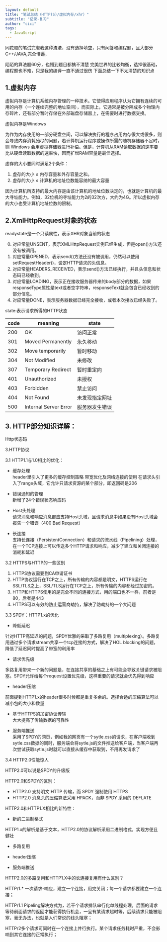 ```yaml
---
layout: default
title: "笔试总结（HTTP(S)/虚拟内存/xhr）"
subtitle: "记录-复习"
author: "cici"
tags:
  - JavaScript
---
```


同花顺的笔试完虐我这种渣渣，没有选择填空，只有问答和编程题，且大部分C++/JAVA,完全懵逼，

陌陌的算法题60分，也懵到题目都搞不清楚
完美世界的比较均衡，选择很基础，编程题也不难，只是我的编译一直不通过很伤
下面总结一下不太清楚的知识点

## 1.虚拟内存
虚拟内存是计算机系统内存管理的一种技术。它使得应用程序认为它拥有连续的可用的内存（一个连续完整的地址空间），而实际上，它通常是被分隔成多个物理内存碎片，还有部分暂时存储在外部磁盘存储器上，在需要时进行数据交换。

虚拟内存是Windows

为作为内存使用的一部分硬盘空间，可以解决执行的程序占用内存很大或很多，则会导致内存消耗殆尽的问题，若计算机运行程序或操作所需的随机存储器不足时，则 Windows 会用虚拟存储器进行补偿。但是，计算机从RAM读取数据的速率要比从硬盘读取数据的速率快，因而扩增RAM容量是最佳选择。

虚存的大小要同时满足2个条件：

1. 虚存的大小 ≤ 内存容量和外存容量之和。
2. 虚存的大小 ≤ 计算机的地址位数能容纳的最大容量

因为计算机所支持的最大内存是由该计算机的地址位数决定的，也就是计算机的最大寻址能力。例如，32位机的寻址能力为2的32次方，大约为4G。所以虚拟内存的大小也受计算机地址位数的限制。

## 2.XmlHttpRequest对象的状态
readystate是一个只读属性，表示XHR对象当前的状态

0. 对应常量UNSENT，表示XMLHttpRequest实例已经生成，但是open()方法还没有被调用。
1. 对应常量OPENED，表示send()方法还没有被调用，仍然可以使用setRequestHeader()，设定HTTP请求的头信息。
2. 对应常量HEADERS_RECEIVED，表示send()方法已经执行，并且头信息和状态码已经收到。
3. 对应常量LOADING，表示正在接收服务器传来的body部分的数据，如果responseType属性是text或者空字符串，responseText就会包含已经收到的部分信息。
4. 对应常量DONE，表示服务器数据已经完全接收，或者本次接收已经失败了。

state:表示请求所得的HTTP状态

code | meaning | state
---|---|---
200 | OK|访问正常
301| Moved Permanently|永久移动
302|Move temporarily|暂时移动
304| Not Modified|未修改
307| Temporary Redirect|暂时重定向
401|Unauthorized|未授权
403|Forbidden|禁止访问
404| Not Found|未发现指定网址
500| Internal Server Error|服务器发生错误

## 3. HTTP部分知识详解：

Http状态码

3.HTTP协议

3.1 HTTP1.1与1.0相比的优化：

- 缓存处理<br>
header里引入了更多的缓存控制策略
带宽优化及网络连接的使用
在请求头引入了range头域，它允许只请求资源的某个部分，即返回码是206

- 错误通知的管理<br>
新增了24个错误状态响应码

- Host头处理<br>
请求消息和响应消息都应支持Host头域，且请求消息中如果没有Host头域会报告一个错误（400 Bad Request）

- 长连接<br>
支持长连接（PersistentConnection）和请求的流水线（Pipelining）处理，在一个TCP连接上可以传送多个HTTP请求和响应，减少了建立和关闭连接的消耗和延迟

3.2 HTTPS与HTTP的一些区别

1. HTTPS协议需要到CA申请证书
2. HTTP协议运行在TCP之上，所有传输的内容都是明文，HTTPS运行在SSL/TLS之上，SSL/TLS运行在TCP之上，所有传输的内容都经过加密的。
3. HTTP和HTTPS使用的是完全不同的连接方式，用的端口也不一样，前者是80，后者是443
4. HTTPS可以有效的防止运营商劫持，解决了防劫持的一个大问题

3.3 SPDY：HTTP1.x的优化

- 降低延迟<br>

针对HTTP高延迟的问题，SPDY优雅的采取了多路复用（multiplexing）。多路复用通过多个请求stream共享一个tcp连接的方式，解决了HOL blocking的问题，降低了延迟同时提高了带宽的利用率

- 请求优先级<br>

多路复用带来一个新的问题是，在连接共享的基础之上有可能会导致关键请求被阻塞。SPDY允许给每个request设置优先级，这样重要的请求就会优先得到响应

- header压缩<br>

前面提到HTTP1.x的header很多时候都是重复多余的。选择合适的压缩算法可以减小包的大小和数量

- 基于HTTPS的加密协议传输<br>
大大提高了传输数据的可靠性

- 服务端推送<br>
采用了SPDY的网页，例如我的网页有一个sytle.css的请求，在客户端收到sytle.css数据的同时，服务端会将sytle.js的文件推送给客户端，当客户端再次尝试获取sytle.js时就可以直接从缓存中获取到，不用再发请求了

3.4 HTTP2.0性能惊人

HTTP2.0可以说是SPDY的升级版

HTTP2.0和SPDY的区别：

- HTTP2.0 支持明文 HTTP 传输，而 SPDY 强制使用 HTTPS
- HTTP2.0 消息头的压缩算法采用 HPACK，而非 SPDY 采用的 DEFLATE

HTTP2.0和HTTP1.X相比的新特性：

- 新的二进制格式<br>

HTTP1.x的解析是基于文本，HTTP2.0的协议解析采用二进制格式，实现方便且健壮
- 多路复用

- header压缩

- 服务端推送

HTTP2.0的多路复用和HTTP1.X中的长连接复用有什么区别？

HTTP/1.* 一次请求-响应，建立一个连接，用完关闭；每一个请求都要建立一个连接；

HTTP/1.1 Pipeling解决方式为，若干个请求排队串行化单线程处理，后面的请求等待前面请求的返回才能获得执行机会，一旦有某请求超时等，后续请求只能被阻塞，毫无办法，也就是人们常说的线头阻塞；

HTTP/2多个请求可同时在一个连接上并行执行。某个请求任务耗时严重，不会影响到其它连接的正常执行；
